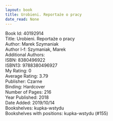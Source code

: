 ```yaml
---
layout: book
title: Urobieni. Reportaże o pracy
date_read: None
---
```


Book Id: 40192914<br />
Title: Urobieni. Reportaże o pracy<br />
Author: Marek Szymaniak<br />
Author l-f: Szymaniak, Marek<br />
Additional Authors: <br />
ISBN: 8380496922<br />
ISBN13: 9788380496927<br />
My Rating: 0<br />
Average Rating: 3.79<br />
Publisher: Czarne<br />
Binding: Hardcover<br />
Number of Pages: 216<br />
Year Published: 2018<br />
Date Added: 2019/10/14<br />
Bookshelves: kupka-wstydu<br />
Bookshelves with positions: kupka-wstydu (#155)<br />

